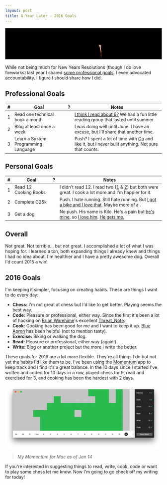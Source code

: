 ```yaml
---
layout: post
title: A Year Later - 2016 Goals
---
```


<img alt="fireworks!!!" src="/public/fireworks.gif" width="1200">

While not being much for New Years Resolutions (though I do love fireworks) last year I shared [some professional goals](http://sroberts.github.io/2015/01/06/2015-professional-goals/). I even advocated accountability. I figure I should share how I did.

## Professional Goals

| # | Goal | ? | Notes |
| - | ---- | - | ----- |
| 1 | Read one technical book a month | <i class="fa fa-thumbs-down"></i> | [I think I read about 6?](https://www.goodreads.com/user/show/9490230-scott-j) We had a fun little reading group that lasted until summer. |
| 2 | Blog at least once a week | <i class="fa fa-thumbs-down"></i> | I was doing well until June. I have an excuse, but I'll share that another time. |
| 3 | Learn a System Programming Language | <i class="fa fa-minus"></i> | Push? I spent a lot of time with [Go](https://golang.org/) and like it, but I never built anything. Not sure that counts. |

## Personal Goals

| # | Goal | ? | Notes |
| - | ---- | - | ----- |
| 1 | Read 12 Cooking Books | <i class="fa fa-thumbs-down"></i> | I didn't read 12. I read two ([1](https://www.goodreads.com/book/show/15811496-cooked) & [2](https://www.goodreads.com/book/show/20721957-twelve-recipes)) but both were great. I cook a lot more and I'm happier for it.|
| 2 | Complete C25k | <i class="fa fa-minus"></i> | Push. I hate running. Still hate running. But [I got a bike and I love that](https://www.instagram.com/p/_rfgeazE8K/). Maybe more of a <i class="fa fa-thumbs-o-up"></i>. |
| 3 | Get a dog | <i class="fa fa-thumbs-up"></i> | No push. His name is Kilo. He's a pain but [he's mine](https://www.instagram.com/p/61CHXCTE4o/), so [I love him](https://www.instagram.com/p/6EGxCZzE0B/). [He gets me.](https://www.instagram.com/p/6WHfgxzEz1/) |

## Overall

Not great. Not terrible... but not great. I accomplished a lot of what I was hoping for. I learned a ton, both expanding things I already knew and things I had no idea about. I'm healthier and I have a pretty awesome dog. Overall I'd count 2015 a win!

## 2016 Goals

I'm keeping it simpler, focusing on creating habits. These are things I want to do every day:

- __Chess:__ I'm not great at chess but I'd like to get better. Playing seems the best way.
- __Code:__ Pleasure or professional, either way. Since the first it's been a lot of hacking on [Brian Warehime](https://twitter.com/brian_warehime)'s excellent [Threat_Note](https://github.com/defpoint/threat_note).
- __Cook:__ Cooking has been good for me and I want to keep it up. [Blue Apron](https://www.blueapron.com/) has been helpful (not to mention tasty).
- __Exercise:__ Biking or walking the dog.
- __Read:__ Pleasure or professional, either way (again!).
- __Write:__ Blog or another project but the more I write the better.

These goals for 2016 are a lot more flexible. They're all things I do but not yet the habits I'd like them to be. I've been using the [Momentum](http://momentum.cc/) app to keep track and I find it's a great balance. In the 10 days since I started I've written and coded for 10 days in a row, played chess for 9, read and exercised for 3, and cooking has been the hardest with 2 days.

![Momentum Screenshot](/public/momentum.png)

> _My Momentum for Mac as of Jan 14_

If you're interested in suggesting things to read, write, cook, code or want to play some chess let me know. Now I'm going to go check off my writing for today!
